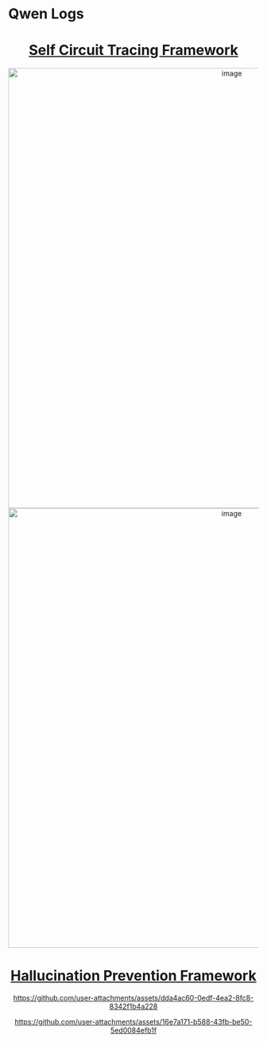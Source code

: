 # Qwen Logs

<div align="center">

# [Self Circuit Tracing Framework](https://chat.qwen.ai/s/deploy/bcc03313-ba71-4c3f-93de-678124e5e7d6)
<img width="884" alt="image" src="https://github.com/user-attachments/assets/fa4273c6-a949-42e7-8626-57f0ebf30e8e" />
<img width="883" alt="image" src="https://github.com/user-attachments/assets/6399169c-3e54-4b50-ac63-0d5067750321" />

# [Hallucination Prevention Framework](https://chat.qwen.ai/s/deploy/c094834e-4279-4aaa-b594-39036d09b7d7)


https://github.com/user-attachments/assets/dda4ac60-0edf-4ea2-8fc8-8342f1b4a228


https://github.com/user-attachments/assets/16e7a171-b588-43fb-be50-5ed0084efb1f

